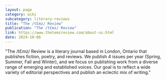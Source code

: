 ```yaml
---
layout: page
category: wiki
subcategory: literary-reviews
title: "The /tƐmz/ Review"
publication: "The /tƐmz/ Review"
link: https://www.thetemzreview.com/about-us.html
date: 2024-10-06
---
```


"​The /tƐmz/ Review is a literary journal based in London, Ontario that publishes fiction, poetry, and reviews. We publish 4 issues per year (Spring, Summer, Fall and Winter), and we focus on publishing work from a diverse range of emerging and established voices. Our goal is to reflect a wide variety of editorial perspectives and publish an eclectic mix of writing."

